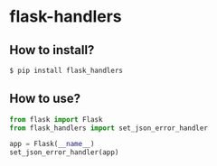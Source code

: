 # flask-handlers

## How to install?
```bash
$ pip install flask_handlers
```

## How to use?
```python
from flask import Flask
from flask_handlers import set_json_error_handler

app = Flask(__name__)
set_json_error_handler(app)
```
